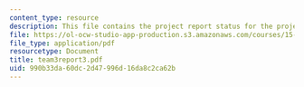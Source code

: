 ```yaml
---
content_type: resource
description: This file contains the project report status for the project 'MIT Portal'.
file: https://ol-ocw-studio-app-production.s3.amazonaws.com/courses/15-568a-practical-information-technology-management-spring-2005/990b33da60dc2d47996d16da8c2ca62b_team3report3.pdf
file_type: application/pdf
resourcetype: Document
title: team3report3.pdf
uid: 990b33da-60dc-2d47-996d-16da8c2ca62b
---
```

